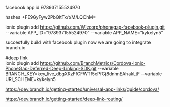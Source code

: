 facebook app id
978937155524970

hashes
+FE9GyFyw2PbQltTx/t/M/LQChM=

ionic plugin add https://github.com/Wizcorp/phonegap-facebook-plugin.git --variable APP_ID="978937155524970" --variable APP_NAME="kykelyn5"


succesfully build with facebook plugin
now we are going to integrate branch.io



#deep link  
ionic plugin add https://github.com/BranchMetrics/Cordova-Ionic-PhoneGap-Deferred-Deep-Linking-SDK.git --variable BRANCH_KEY=key_live_dbgXRzFfCFWTf5ePfGj8dnhnEAhakLtF --variable URI_SCHEME=kykelyn5




https://dev.branch.io/getting-started/universal-app-links/guide/cordova/

https://dev.branch.io/getting-started/deep-link-routing/